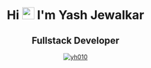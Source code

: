 <h1 align="center">Hi <img src="https://github.com/ParthJohri/ParthJohri/blob/readME/icons/Hi.gif" width="28px"/> I'm Yash Jewalkar</h1>
<h2 align="center">
  Fullstack Developer
</h2>

<div align="center">
  <a href="https://github.com/ryo-ma/github-profile-trophy">
    <img src="https://github-profile-trophy.vercel.app/?username=yash12169&title=-Reviews,-Followers" alt="yh010" />
  </a>
</div>
